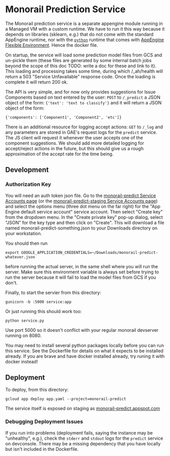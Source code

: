 # Monorail Prediction Service

The Monorail prediction service is a separate appengine module running in a
Managed VM with a custom runtime.  We have to run it this way because it depends
on libraries (sklearn, e.g.) that do not come with the standard AppEngine
runtime, nor with the
[```python```](https://cloud.google.com/appengine/docs/flexible/python/) runtime
that comes with [AppEngine Flexible
Environment](https://cloud.google.com/appengine/docs/flexible/). Hence the
docker file.

On startup, the service will load some prediction model files from GCS and
un-pickle them (these files are generated by some internal batch jobs beyond the
scope of this doc TODO: write a doc for these and link to it). This loading and
processing takes some time, during which /_ah/health will return a 503 "Service
Unfavailable" response code.  Once the loading is complete it will return 200
ok.

The API is very simple, and for now only provides suggestions for Issue
Components based on text entered by the user: ```POST``` to ```/_predict``` a
JSON object of the form: ```{'text': 'text to classify'}``` and it will return
a JSON object of the form:

```
{'components': ['Component1', 'Component2', 'etc']}
```

There is an additional resource for logging accept actions: ```GET``` to
```/_log``` and any parameters are stored in GAE's request logs for the
```predict``` service. The JS client will request it whenever the user accepts
one of the component suggestions. We should add more detailed logging for
accept/reject actions in the future, but this should give us a rough
approximation of the accept rate for the time being.

## Development

### Authorization Key

You will need an auth token json file. Go to the 
[monorail-predict Service Accounts page](https://console.cloud.google.com/iam-admin/serviceaccounts/project?project=monorail-predict)
(or the [monorail-predict-staging Service Accounts page](https://console.cloud.google.com/iam-admin/serviceaccounts/project?project=monorail-predict-staging))
and select the options menu (three dot menu on the far right) for the
"App Engine default service account" service account. Then select "Create key"
from the dropdown menu. In the "Create private key" pop-up dialog, select
"JSON" for the key type and then click on "Create". This will download a file
named monorail-predict-something.json to your Downloads directory on your
workstation. 

You should then run

```
export GOOGLE_APPLICATION_CREDENTIALS=~/Downloads/monorail-predict-whatever.json
```

before running the actual server, in the same shell where you will run the
server. Make sure this environment variable is always set before trying to
run the server because it will fail to load the model files from GCS if you
don't.

Finally, to start the servier from this directory:

```
gunicorn -b :5000 service:app
```

Or just running this should work too:

```
python service.py
```

Use port 5000 so it doesn't conflict with your regular monorail devserver
running on 8080.

You may need to install several python packages locally before you can run this
service. See the Dockerfile for details on what it expects to be installed
already. If you are brave and have docker installed already, try runing it with
docker instead!

## Deployment
To deploy, from this directory:

```
gcloud app deploy app.yaml --project=monorail-predict
```

The service itself is exposed on staging as
[monorail-predict.appspot.com](https://monorail-predict.appspot.com/)

### Debugging Deployment Issues
If you run into problems (deployment fails, saying the instance may be
"unhealthy", e.g.), check the ```stderr``` and ```stdout``` logs for the
```predict``` service on devconsole.  There may be a missing dependency that you
have locally but isn't included in the Dockerfile.


